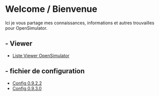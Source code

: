 # Welcome / Bienvenue

Ici je vous partage mes connaissances, informations et autres trouvailles pour OpenSimulator.

## - Viewer

  * [Liste Viewer OpenSimulator](VIEWER.md)

## - fichier de configuration

  * [Config 0.9.2.2](Config/0.9.2.2)
  * [Config 0.9.3.0](Config/0.9.3.0)
